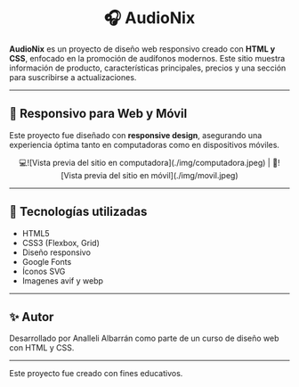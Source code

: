<h1 align="center">🎧 AudioNix</h1>

**AudioNix** es un proyecto de diseño web responsivo creado con **HTML y CSS**, enfocado en la promoción de audífonos modernos. Este sitio muestra información de producto, características principales, precios y una sección para suscribirse a actualizaciones.

---

## 📱 Responsivo para Web y Móvil

Este proyecto fue diseñado con **responsive design**, asegurando una experiencia óptima tanto en computadoras como en dispositivos móviles.

<p align="center">💻![Vista previa del sitio en computadora](./img/computadora.jpeg)    |    📱![Vista previa del sitio en móvil](./img/movil.jpeg)</p>

---

## 🚀 Tecnologías utilizadas

- HTML5
- CSS3 (Flexbox, Grid)
- Diseño responsivo
- Google Fonts
- Íconos SVG
- Imagenes avif y webp

---
✨ Autor
---

Desarrollado por Analleli Albarrán como parte de un curso de diseño web con HTML y CSS.

---

Este proyecto fue creado con fines educativos.

